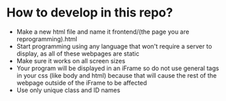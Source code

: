 # How to develop in this repo?
- Make a new html file and name it frontend/(the page you are reprogramming).html
- Start programming using any language that won't require a server to display, as all of these webpages are static
- Make sure it works on all screen sizes
- Your program will be displayed in an iFrame so do not use general tags in your css (like body and html) because that will cause the rest of the webpage outside of the iFrame to be affected
- Use only unique class and ID names
